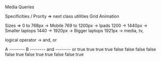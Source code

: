 Media Queries




Specificities / Prority  => next class
utilities
Grid
Animation





Sizes => 
0 to 768px -> Mobile
769 to 1200px -> Ipads
1200 -> 1440px -> Smaller laptops
1440 -> 1920px -> Bigger laptops
1921px -> media, tv, 




logical operator -> and, or

A -------- B -------- and -------- or
true     true        true         true
false    false       false        false
false    true        false        true
true     false       false        true